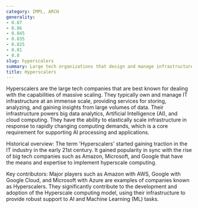 ```yaml
---
category: IMPL, ARCH
generality:
- 0.87
- 0.86
- 0.845
- 0.835
- 0.825
- 0.81
- 0.8
slug: hyperscalers
summary: Large tech organizations that design and manage infrastructure to support the massive scale of big data, AI and cloud computing.
title: Hyperscalers
---
```


Hyperscalers are the large tech companies that are best known for dealing with the capabilities of massive scaling. They typically own and manage IT infrastructure at an immense scale, providing services for storing, analyzing, and gaining insights from large volumes of data. Their infrastructure powers big data analytics, Artificial Intelligence (AI), and cloud computing. They have the ability to elastically scale infrastructure in response to rapidly changing computing demands, which is a core requirement for supporting AI processing and applications.

Historical overview: The term 'Hyperscalers' started gaining traction in the IT industry in the early 21st century. It gained popularity in sync with the rise of big tech companies such as Amazon, Microsoft, and Google that have the means and expertise to implement hyperscale computing.

Key contributors: Major players such as Amazon with AWS, Google with Google Cloud, and Microsoft with Azure are examples of companies known as Hyperscalers. They significantly contribute to the development and adoption of the Hyperscale computing model, using their infrastructure to provide robust support to AI and Machine Learning (ML) tasks.